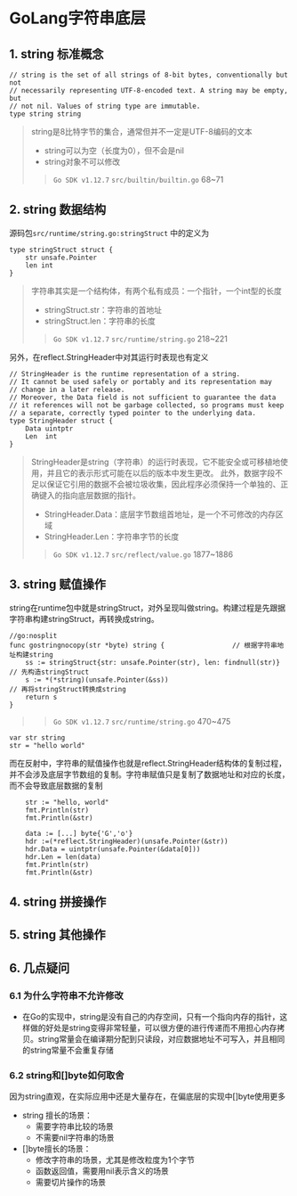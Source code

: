 
# GoLang字符串底层
## 1. string 标准概念 
```
// string is the set of all strings of 8-bit bytes, conventionally but not
// necessarily representing UTF-8-encoded text. A string may be empty, but
// not nil. Values of string type are immutable.
type string string
```
> string是8比特字节的集合，通常但并不一定是UTF-8编码的文本
> - string可以为空（长度为0），但不会是nil
> - string对象不可以修改
>> `Go SDK v1.12.7` `src/builtin/builtin.go` 68~71



## 2. string 数据结构
源码包`src/runtime/string.go:stringStruct` 中的定义为

```
type stringStruct struct {
	str unsafe.Pointer
	len int
}
```
> 字符串其实是一个结构体，有两个私有成员：一个指针，一个int型的长度
> - stringStruct.str：字符串的首地址
> - stringStruct.len：字符串的长度
>> `Go SDK v1.12.7` `src/runtime/string.go` 218~221


另外，在reflect.StringHeader中对其运行时表现也有定义
```
// StringHeader is the runtime representation of a string.
// It cannot be used safely or portably and its representation may
// change in a later release.
// Moreover, the Data field is not sufficient to guarantee the data
// it references will not be garbage collected, so programs must keep
// a separate, correctly typed pointer to the underlying data.
type StringHeader struct {
	Data uintptr
	Len  int
}
```
> StringHeader是string（字符串）的运行时表现，它不能安全或可移植地使用，并且它的表示形式可能在以后的版本中发生更改。
> 此外，数据字段不足以保证它引用的数据不会被垃圾收集，因此程序必须保持一个单独的、正确键入的指向底层数据的指针。
> - StringHeader.Data：底层字节数组首地址，是一个不可修改的内存区域
> - StringHeader.Len：字符串字节的长度
>> `Go SDK v1.12.7` `src/reflect/value.go` 1877~1886

## 3. string 赋值操作
string在runtime包中就是stringStruct，对外呈现叫做string。构建过程是先跟据字符串构建stringStruct，再转换成string。
```
//go:nosplit
func gostringnocopy(str *byte) string { 				// 根据字符串地址构建string
    ss := stringStruct{str: unsafe.Pointer(str), len: findnull(str)} 	// 先构造stringStruct
    s := *(*string)(unsafe.Pointer(&ss))                             	// 再将stringStruct转换成string
    return s
}
```
>> `Go SDK v1.12.7` `src/runtime/string.go` 470~475
```
var str string
str = "hello world"
```

而在反射中，字符串的赋值操作也就是reflect.StringHeader结构体的复制过程，并不会涉及底层字节数组的复制。字符串赋值只是复制了数据地址和对应的长度，而不会导致底层数据的复制
```
    str := "hello, world"
    fmt.Println(str)
    fmt.Println(&str)
    
    data := [...] byte{'G','o'}
    hdr :=(*reflect.StringHeader)(unsafe.Pointer(&str))
    hdr.Data = uintptr(unsafe.Pointer(&data[0]))
    hdr.Len = len(data)
    fmt.Println(str)
    fmt.Println(&str)
```

## 4. string 拼接操作

## 5. string 其他操作

## 6. 几点疑问
### 6.1 为什么字符串不允许修改
- 在Go的实现中，string是没有自己的内存空间，只有一个指向内存的指针，这样做的好处是string变得非常轻量，可以很方便的进行传递而不用担心内存拷贝。string常量会在编译期分配到只读段，对应数据地址不可写入，并且相同的string常量不会重复存储

### 6.2 string和[]byte如何取舍
因为string直观，在实际应用中还是大量存在，在偏底层的实现中[]byte使用更多
- string 擅长的场景：
  - 需要字符串比较的场景
  - 不需要nil字符串的场景
- []byte擅长的场景：
  - 修改字符串的场景，尤其是修改粒度为1个字节
  - 函数返回值，需要用nil表示含义的场景
  - 需要切片操作的场景
